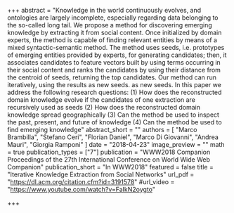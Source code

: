 +++
abstract = "Knowledge in the world continuously evolves, and ontologies are largely incomplete, especially regarding data belonging to the so-called long tail. We propose a method for discovering emerging knowledge by extracting it from social content. Once initialized by domain experts, the method is capable of finding relevant entities by means of a mixed syntactic-semantic method. The method uses seeds, i.e. prototypes of emerging entities provided by experts, for generating candidates; then, it associates candidates to feature vectors built by using terms occurring in their social content and ranks the candidates by using their distance from the centroid of seeds, returning the top candidates. Our method can run iteratively, using the results as new seeds. as new seeds. In this paper we address the following research questions: (1) How does the reconstructed domain knowledge evolve if the candidates of one extraction are recursively used as seeds (2) How does the reconstructed domain knowledge spread geographically (3) Can the method be used to inspect the past, present, and future of knowledge (4) Can the method be used to find emerging knowledge"
abstract_short = ""
authors = [	"Marco Brambilla",
"Stefano Ceri",
"Florian  Daniel",
"Marco  Di Giovanni",
"Andrea  Mauri",
"Giorgia  Ramponi"
]
date = "2018-04-23"
image_preview = ""
math = true
publication_types = ["7"]
publication = "WWW2018 Companion Proceedings of the 27th International Conference on World Wide Web Companion"
publication_short = "In WWW2018"
featured = false
title = "Iterative Knowledge Extraction from Social Networks"
url_pdf = "https://dl.acm.org/citation.cfm?id=3191578"
#url_video = "https://www.youtube.com/watch?v=FaIkN2oygto"

+++


